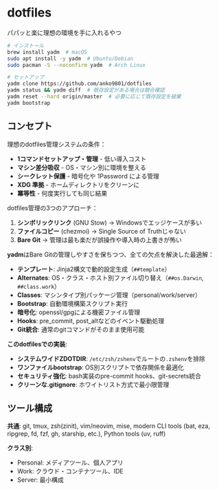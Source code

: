 # dotfiles

パパッと楽に理想の環境を手に入れるやつ

```bash
# インストール
brew install yadm  # macOS
sudo apt install -y yadm  # Ubuntu/Debian  
sudo pacman -S --noconfirm yadm  # Arch Linux

# セットアップ
yadm clone https://github.com/anko9801/dotfiles
yadm status && yadm diff  # 既存設定がある場合は競合確認
yadm reset --hard origin/master  # 必要に応じて既存設定を破棄
yadm bootstrap
```

## コンセプト

理想のdotfiles管理システムの条件：
- **1コマンドセットアップ・管理** - 低い導入コスト
- **マシン差分吸収** - OS・マシン別に環境を整える
- **シークレット保護** - 暗号化や 1Password による管理
- **XDG 準拠** - ホームディレクトリをクリーンに
- **冪等性** - 何度実行しても同じ結果

dotfiles管理の3つのアプローチ：
1. **シンボリックリンク** (GNU Stow) → Windowsでエッジケースが多い
2. **ファイルコピー** (chezmoi) → Single Source of Truthじゃない
3. **Bare Git** → 管理は最も楽だが誤操作や導入時の上書きが怖い

**yadm**はBare Gitの管理しやすさを保ちつつ、全ての欠点を解決した最適解：

- **テンプレート**: Jinja2構文で動的設定生成（`##template`）
- **Alternates**: OS・クラス・ホスト別ファイル切り替え（`##os.Darwin`, `##class.work`）
- **Classes**: マシンタイプ別パッケージ管理（personal/work/server）
- **Bootstrap**: 自動環境構築スクリプト実行
- **暗号化**: openssl/gpgによる機密ファイル管理
- **Hooks**: pre_commit, post_altなどのイベント駆動処理
- **Git統合**: 通常のgitコマンドがそのまま使用可能

**このdotfilesでの実装**:
- **システムワイドZDOTDIR**: `/etc/zsh/zshenv`でルートの`.zshenv`を排除
- **ワンファイルbootstrap**: OS別スクリプトで依存関係を最適化
- **セキュリティ強化**: bash実装のpre-commit hooks、git-secrets統合
- **クリーンな.gitignore**: ホワイトリスト方式で最小限管理

## ツール構成

**共通**: git, tmux, zsh(zinit), vim/neovim, mise, modern CLI tools (bat, eza, ripgrep, fd, fzf, gh, starship, etc.), Python tools (uv, ruff)

**クラス別**:
- Personal: メディアツール、個人アプリ
- Work: クラウド・コンテナツール、IDE
- Server: 最小構成
